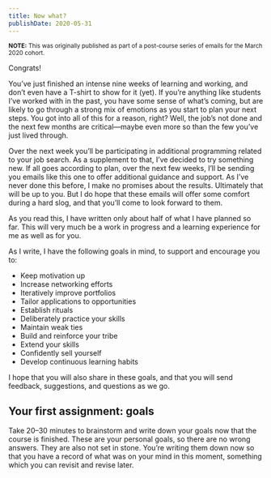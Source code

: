 ```yaml
---
title: Now what?
publishDate: 2020-05-31
---
```


<small>**NOTE:** This was originally published as part of a post-course series of emails for the March 2020 cohort.</small>

Congrats!

You’ve just finished an intense nine weeks of learning and working, and don’t even have a T-shirt to show for it (yet). If you’re anything like students I’ve worked with in the past, you have some sense of what’s coming, but are likely to go through a strong mix of emotions as you start to plan your next steps. You got into all of this for a reason, right? Well, the job’s not done and the next few months are critical—maybe even more so than the few you’ve just lived through.

Over the next week you’ll be participating in additional programming related to your job search. As a supplement to that, I’ve decided to try something new. If all goes according to plan, over the next few weeks, I’ll be sending you emails like this one to offer additional guidance and support. As I’ve never done this before, I make no promises about the results. Ultimately that will be up to you. But I do hope that these emails will offer some comfort during a hard slog, and that you’ll come to look forward to them.

As you read this, I have written only about half of what I have planned so far. This will very much be a work in progress and a learning experience for me as well as for you.

As I write, I have the following goals in mind, to support and encourage you to:

- Keep motivation up
- Increase networking efforts
- Iteratively improve portfolios
- Tailor applications to opportunities
- Establish rituals
- Deliberately practice your skills
- Maintain weak ties
- Build and reinforce your tribe
- Extend your skills
- Confidently sell yourself
- Develop continuous learning habits

I hope that you will also share in these goals, and that you will send feedback, suggestions, and questions as we go.


## Your first assignment: goals

Take 20–30 minutes to brainstorm and write down your goals now that the course is finished. These are your personal goals, so there are no wrong answers. They are also not set in stone. You’re writing them down now so that you have a record of what was on your mind in this moment, something which you can revisit and revise later.
